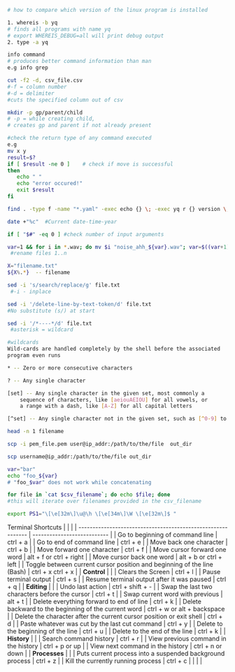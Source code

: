 ```bash
# how to compare which version of the linux program is installed

```

```bash
1. whereis -b yq
# finds all programs with name yq 
# export WHEREIS_DEBUG=all will print debug output 
2. type -a yq
```

```bash
info command 
# produces better command information than man 
e.g info grep
```

```bash
cut -f2 -d, csv_file.csv
#-f = column number 
#-d = delimiter
#cuts the specified column out of csv
```

 ```bash
 mkdir -p gp/parent/child  
 # -p = while creating child, 
 # creates gp and parent if not already present
 ```

 ```bash
#check the return type of any command executed
e.g 
mv x y 
result=$?   
if [ $result -ne 0 ]    # check if move is successful
then
    echo " "
    echo "error occured!"
    exit $result
fi
 ```

 ```bash
find . -type f -name "*.yaml" -exec echo {} \; -exec yq r {} version \; -exec echo "" \;
 ```

 ```bash
date +"%c"  #Current date-time-year
 ```

 ```bash
if [ "$#" -eq 0 ] #check number of input arguments
 ```

 ```bash
var=1 && for i in *.wav; do mv $i "noise_ahh_${var}.wav"; var=$((var+1)); done
  #rename files 1..n
 ```

 ```bash
X="filename.txt"
${X%.*}  -- filename 
 ```

 ```bash
sed -i 's/search/replace/g' file.txt
  #-i - inplace
 ```

 ```bash
sed -i '/delete-line-by-text-token/d' file.txt 
#No substitute (s/) at start
 ```

 ```bash
sed -i '/*----*/d' file.txt
  #asterisk = wildcard 
 ```

```bash
#wildcards
Wild-cards are handled completely by the shell before the associated
program even runs

* -- Zero or more consecutive characters

? -- Any single character

[set] -- Any single character in the given set, most commonly a 
	sequence of characters, like [aeiouAEIOU] for all vowels, or 
	a range with a dash, like [A-Z] for all capital letters

[^set] -- Any single character not in the given set, such as [^0-9] to mean any nondigit
```

 ```bash
head -n 1 filename 
 ```

 ```bash
scp -i pem_file.pem user@ip_addr:/path/to/the/file  out_dir 
 ```

 ```bash
scp username@ip_addr:/path/to/the/file out_dir 
 ```

 ```bash
var="bar"
echo "foo_${var}
# "foo_$var" does not work while concatenating  
 ```

 ```bash
for file in `cat $csv_filename`; do echo $file; done
#this will iterate over filenames provided in the csv_filename
 ```

```bash
export PS1="\[\e[32m\]\u@\h \[\e[34m\]\W \[\e[32m\]$ "
```
Terminal Shortcuts
|                                                              |                             |
| ------------------------------------------------------------ | --------------------------- |
| Go to beginning of command line                              | ctrl + a                    |
| Go to end of command line                                    | ctrl + e                    |
| Move back one character                                      | ctrl + b                    |
| Move forward one character                                   | ctrl + f                    |
| Move cursor forward one word                                 | alt + f or ctrl + right     |
| Move cursor back one word                                    | alt + b or ctrl + left      |
| Toggle between current cursor position and beginning of the line (Bash) | ctrl + x ctrl + x           |
| **Control**                                                  |                             |
| Clears the Screen                                            | ctrl + l                    |
| Pause terminal output                                        | ctrl + s                    |
| Resume terminal output after it was paused                   | ctrl + q                    |
| **Editing**                                                  |                             |
| Undo last action                                             | ctrl + shift + -            |
| Swap the last two characters before the cursor               | ctrl + t                    |
| Swap current word with previous                              | alt + t                     |
| Delete everything forward to end of line                     | ctrl + k                    |
| Delete backward to the beginning of the current word         | ctrl + w or alt + backspace |
| Delete the character after the current cursor position or exit shell | ctrl + d                    |
| Paste whatever was cut by the last cut command               | ctrl + y                    |
| Delete to the beginning of the line                          | ctrl + u                    |
| Delete to the end of the line                                | ctrl + k                    |
| **History**                                                  |                             |
| Search command history                                       | ctrl + r                    |
| View previous command in the history                         | ctrl + p or up              |
| View next command in the history                             | ctrl + n or down            |
| **Processes**                                                |                             |
| Puts current process into a suspended background process     | ctrl + z                    |
| Kill the currently running process                           | ctrl + c                    |
|                                                              |                             |